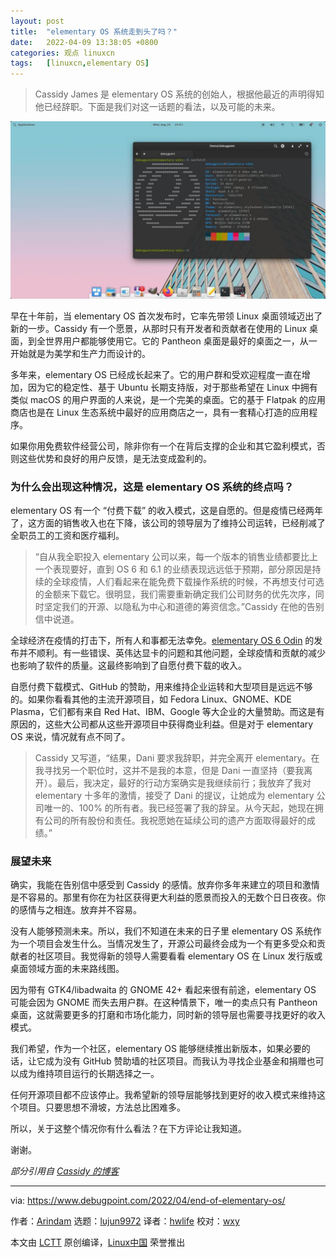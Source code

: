 ```yaml
---
layout: post
title:	"elementary OS 系统走到头了吗？"
date:	2022-04-09 13:38:05 +0800 
categories:	观点 linuxcn 
tags:	[linuxcn,elementary OS]
---
```




> 
> Cassidy James 是 elementary OS 系统的创始人，根据他最近的声明得知他已经辞职。下面是我们对这一话题的看法，以及可能的未来。
> 
> 
> 


![elementary OS 6 ODIN Desktop](/Asserts/Images/album/202204/09/133806mwel9xe6i9nh6la9.jpg)


早在十年前，当 elementary OS 首次发布时，它率先带领 Linux 桌面领域迈出了新的一步。Cassidy 有一个愿景，从那时只有开发者和贡献者在使用的 Linux 桌面，到全世界用户都能够使用它。它的 Pantheon 桌面是最好的桌面之一，从一开始就是为美学和生产力而设计的。


多年来，elementary OS 已经成长起来了。它的用户群和受欢迎程度一直在增加，因为它的稳定性、基于 Ubuntu 长期支持版，对于那些希望在 Linux 中拥有类似 macOS 的用户界面的人来说，是一个完美的桌面。它的基于 Flatpak 的应用商店也是在 Linux 生态系统中最好的应用商店之一，具有一套精心打造的应用程序。


如果你用免费软件经营公司，除非你有一个在背后支撑的企业和其它盈利模式，否则这些优势和良好的用户反馈，是无法变成盈利的。


### 为什么会出现这种情况，这是 elementary OS 系统的终点吗？


elementary OS 有一个 “付费下载” 的收入模式，这是自愿的。但是疫情已经两年了，这方面的销售收入也在下降，该公司的领导层为了维持公司运转，已经削减了全职员工的工资和医疗福利。



> 
> “自从我全职投入 elementary 公司以来，每一个版本的销售业绩都要比上一个表现要好，直到 OS 6 和 6.1 的业绩表现远远低于预期，部分原因是持续的全球疫情，人们看起来在能免费下载操作系统的时候，不再想支付可选的金额来下载它。很明显，我们需要重新确定我们公司财务的优先次序，同时坚定我们的开源、以隐私为中心和道德的筹资信念。”Cassidy 在他的告别信中说道。
> 
> 
> 


全球经济在疫情的打击下，所有人和事都无法幸免。[elementary OS 6 Odin](https://www.debugpoint.com/2021/08/elementary-os-6-odin-review/) 的发布并不顺利。有一些错误、英伟达显卡的问题和其他问题，全球疫情和贡献的减少也影响了软件的质量。这最终影响到了自愿付费下载的收入。


自愿付费下载模式、GitHub 的赞助，用来维持企业运转和大型项目是远远不够的。如果你看看其他的主流开源项目，如 Fedora Linux、GNOME、KDE Plasma，它们都有来自 Red Hat、IBM、Google 等大企业的大量赞助。而这是有原因的，这些大公司都从这些开源项目中获得商业利益。但是对于 elementary OS 来说，情况就有点不同了。



> 
> Cassidy 又写道，“结果，Dani 要求我辞职，并完全离开 elementary。在我寻找另一个职位时，这并不是我的本意，但是 Dani 一直坚持（要我离开）。最后，我决定，最好的行动方案确实是我继续前行；我放弃了我对 elementary 十多年的激情，接受了 Dani 的提议，让她成为 elementary 公司唯一的、100% 的所有者。我已经签署了我的辞呈。从今天起，她现在拥有公司的所有股份和责任。我祝愿她在延续公司的遗产方面取得最好的成绩。”
> 
> 
> 


### 展望未来


确实，我能在告别信中感受到 Cassidy 的感情。放弃你多年来建立的项目和激情是不容易的。那里有你在为社区获得更大利益的愿景而投入的无数个日日夜夜。你的感情与之相连。放弃并不容易。


没有人能够预测未来。所以，我们不知道在未来的日子里 elementary OS 系统作为一个项目会发生什么。当情况发生了，开源公司最终会成为一个有更多受众和贡献者的社区项目。我觉得新的领导人需要看看 elementary OS 在 Linux 发行版或桌面领域方面的未来路线图。


因为带有 GTK4/libadwaita 的 GNOME 42+ 看起来很有前途，elementary OS 可能会因为 GNOME 而失去用户群。在这种情景下，唯一的卖点只有 Pantheon 桌面，这就需要更多的打磨和市场化能力，同时新的领导层也需要寻找更好的收入模式。


我们希望，作为一个社区，elementary OS 能够继续推出新版本，如果必要的话，让它成为没有 GitHub 赞助墙的社区项目。而我认为寻找企业基金和捐赠也可以成为维持项目运行的长期选择之一。


任何开源项目都不应该停止。我希望新的领导层能够找到更好的收入模式来维持这个项目。只要思想不滑坡，方法总比困难多。


所以，关于这整个情况你有什么看法？在下方评论让我知道。


谢谢。


*部分引用自 [Cassidy 的博客](https://cassidyjames.com/blog/farewell-elementary/)*




---


via: <https://www.debugpoint.com/2022/04/end-of-elementary-os/>


作者：[Arindam](https://www.debugpoint.com/author/admin1/) 选题：[lujun9972](https://github.com/lujun9972) 译者：[hwlife](https://github.com/hwlife) 校对：[wxy](https://github.com/wxy)


本文由 [LCTT](https://github.com/LCTT/TranslateProject) 原创编译，[Linux中国](https://linux.cn/) 荣誉推出
